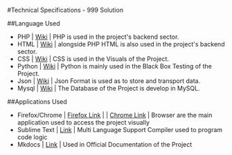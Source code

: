 #Technical Specifications - 999 Solution

##Language Used

* PHP | [Wiki](https://en.wikipedia.org/wiki/PHP) | PHP is used in the project's backend sector.
* HTML | [Wiki](https://en.wikipedia.org/wiki/HTML) | alongside PHP HTML is also used in the project's backend sector.
* CSS | [Wiki](https://en.wikipedia.org/wiki/CSS) | CSS is used in the Visuals of the Project.
* Python | [Wiki](https://en.wikipedia.org/wiki/Python) | Python is mainly used in the Black Box Testing of the Project.
* Json | [Wiki](https://en.wikipedia.org/wiki/JSON) | Json Format is used as to store and transport data.
* Mysql | [Wiki](https://en.wikipedia.org/wiki/MySQL) | The Database of the Project is develop in MySQL.

##Applications Used
* Firefox/Chrome | [Firefox Link](https://www.mozilla.org/en-US/firefox/new/) |  | [Chrome Link](https://www.google.com/chrome/) | Browser are the main application used to access the project visually
* Sublime Text | [Link](https://www.sublimetext.com/) | Multi Language Support Compiler used to program code logic
* Mkdocs | [Link](https://www.mkdocs.org/) | Used in Official Documentation of the Project

